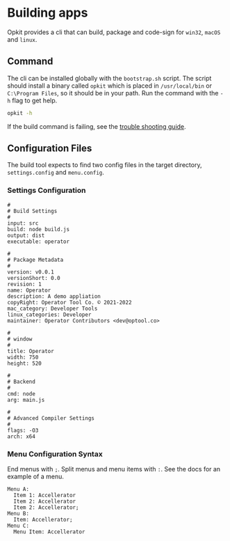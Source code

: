 # Building apps

Opkit provides a cli that can build, package and code-sign for
`win32`, `macOS` and `linux`.

## Command

The cli can be installed globally with the `bootstrap.sh` script.
The script should install a binary called `opkit` which is placed
in `/usr/local/bin` or `C:\Program Files`, so it should be in your
path. Run the command with the `-h` flag to get help.

```sh
opkit -h
```

If the build command is failing, see the [trouble shooting guide][0].

## Configuration Files

The build tool expects to find two config files in the
target directory, `settings.config` and `menu.config`.

### Settings Configuration

```syntax
#
# Build Settings
#
input: src
build: node build.js
output: dist
executable: operator

#
# Package Metadata
#
version: v0.0.1
versionShort: 0.0
revision: 1
name: Operator
description: A demo appliation
copyRight: Operator Tool Co. © 2021-2022
mac_category: Developer Tools
linux_categories: Developer
maintainer: Operator Contributors <dev@optool.co>

#
# window
#
title: Operator
width: 750
height: 520

#
# Backend
#
cmd: node
arg: main.js

#
# Advanced Compiler Settings
#
flags: -O3
arch: x64
```

### Menu Configuration Syntax

End menus with `;`. Split menus and menu items with `:`. See the
docs for an example of a menu.

```syntax
Menu A:
  Item 1: Accellerator
  Item 2: Accellerator
  Item 2: Accellerator;
Menu B:
  Item: Accellerator;
Menu C:
  Menu Item: Accellerator
```

[0]:/docs/troubleshooting.md
